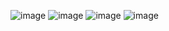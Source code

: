 ![image](https://github.com/GnanaHarish/Keeper-App/assets/59500003/887bc8cf-d8f4-4403-b807-573a2a181765)
![image](https://github.com/GnanaHarish/Keeper-App/assets/59500003/e3c57234-9584-48d3-bc9c-475b6c04011a)
![image](https://github.com/GnanaHarish/Keeper-App/assets/59500003/aa7e910f-5042-440e-9e8e-3170eea2ab23)
![image](https://github.com/GnanaHarish/Keeper-App/assets/59500003/7a9c6cfb-610b-4d84-85c7-2702692a06b1)
